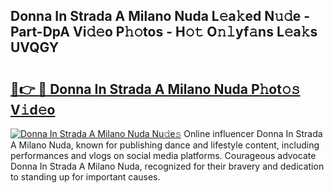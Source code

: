 ## Donna In Strada A Milano Nuda L𝚎a𝚔ed N𝚞𝚍e - Part-DpA Vi𝚍𝚎o P𝚑𝚘tos - H𝚘𝚝 O𝚗𝚕yf𝚊ns L𝚎a𝚔s UVQGY

# <h2><a href="http://kf96ap.oniu.top/?m=Donna+In+Strada+A+Milano+Nuda">🔗👉 🔴 Donna In Strada A Milano Nuda P𝚑ot𝚘𝚜 V𝚒d𝚎o</a></h2>

[![Donna In Strada A Milano Nuda Nu𝚍e𝚜](https://i.imgur.com/0qMVB7G.gif)](http://kf96ap.oniu.top/?m=Donna+In+Strada+A+Milano+Nuda)
Online influencer Donna In Strada A Milano Nuda, known for publishing dance and lifestyle content, including performances and vlogs on social media platforms. Courageous advocate Donna In Strada A Milano Nuda, recognized for their bravery and dedication to standing up for important causes.  
